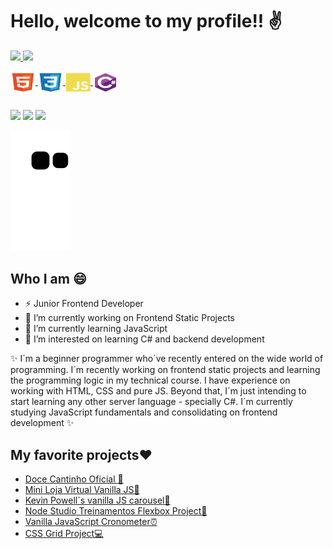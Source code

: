 # Hello, welcome to my profile!! ✌️

 <div>
  <a href="https://github.com/HenriquePinheiro12">
  <img height="180em" src="https://github-readme-stats.vercel.app/api?username=HenriquePinheiro12&show_icons=true&theme=radical&include_all_commits=true&count_private=true"/>
  <img height="180em" src="https://github-readme-stats.vercel.app/api/top-langs/?username=HenriquePinheiro12&langs_count=10&theme=radical"/>
  <!--&layout=compact-->
</div>
<div style="display: inline_block"><br>
  <img align="center" alt="Henrique-HTML" height="30" width="40" src="https://raw.githubusercontent.com/devicons/devicon/master/icons/html5/html5-original.svg">
  <img align="center" alt="Henrique-CSS" height="30" width="40" src="https://raw.githubusercontent.com/devicons/devicon/master/icons/css3/css3-original.svg">
  <img align="center" alt="Henrique-Js" height="30" width="40" src="https://raw.githubusercontent.com/devicons/devicon/master/icons/javascript/javascript-plain.svg">
  <img align="center" alt="Henrique-Csharp" height="30" width="40" src="https://raw.githubusercontent.com/devicons/devicon/master/icons/csharp/csharp-original.svg">
</div>
  
##

  <div>
    <a href="https://www.instagram.com/Henrique_Pinheiro12" target="_blank"><img src="https://img.shields.io/badge/-Instagram-%23E4405F?style=for-the-badge&logo=instagram&logoColor=white" target="_blank"></a>
    <a href="https://mail.google.com/mail/?view=cm&fs=1&to=pinheirohsp@gmail.com&body=Hello, Henrique Pinheiro!" target="_blank"><img src="https://img.shields.io/badge/-Gmail-%23333?style=for-the-badge&logo=gmail&logoColor=white" target="_blank"></a>
    <a href="https://www.linkedin.com/in/henrique-pinheiro-a43b62203/" target="_blank"><img src="https://img.shields.io/badge/-LinkedIn-%230077B5?style=for-the-badge&logo=linkedin&logoColor=white" target="_blank"></a> 
  </div>

 ![Snake animation](https://github.com/HenriquePinheiro12/henriquepinheiro12/blob/output/github-contribution-grid-snake.svg)

## Who I am 😄
 
- ⚡ Junior Frontend Developer 
- 🔭 I’m currently working on Frontend Static Projects
- 🌱 I’m currently learning JavaScript
- 🤔 I’m interested on learning C# and backend development 
 
 
 ✨ I´m a beginner programmer who´ve recently entered on the wide world of programming. I´m recently working on frontend static projects and learning the programming logic in my technical course.
 I have experience on working with HTML, CSS and pure JS. Beyond that, I´m just intending to start learning any other server language - specially C#.
 I´m currently studying JavaScript fundamentals and consolidating on frontend development ✨

 ## My favorite projects❤️
 - [Doce Cantinho Oficial 🍓](https://github.com/HenriquePinheiro12/DoceCantinhoOficial)
 - [Mini Loja Virtual Vanilla JS🛒](https://github.com/HenriquePinheiro12/Mini-Loja-Virtual-JavaScript-Vanilla)
 - [Kevin Powell´s vanilla JS carousel🎠](https://github.com/HenriquePinheiro12/Vanilla-JS-Carousel)
 - [Node Studio Treinamentos Flexbox Project🌴](https://github.com/HenriquePinheiro12/FlexboxProject_NodeStudioTreinamentos)
 - [Vanilla JavaScript Cronometer⏰](https://github.com/HenriquePinheiro12/VanillaJS-Cronometer)
 - [CSS Grid Project💻](https://github.com/HenriquePinheiro12/CSS-Grid-Project)
